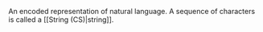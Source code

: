 An encoded representation of natural language. A sequence of characters is called a [[String (CS)|string]].